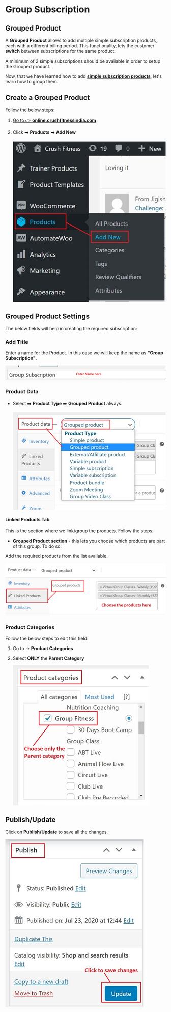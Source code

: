 #   **Group Subscription**

##  **Grouped Product**

A **Grouped Product** allows to add multiple simple subscription products, each with a different billing period. This functionality, lets the customer **switch** between subscriptions for the same product.

A minimum of 2 simple subscriptions should be available in order to setup the Grouped product.

Now, that we have learned how to add [**simple subscription products**](Single-Subscription.md), let's learn how to group them. 

##  **Create a Grouped Product**

Follow the below steps:

1.  <a href="https://online.crushfitnessindia.com/wp-admin" target="_blank">Go to :point_right: **online.crushfitnessindia.com**</a> 
2.  Click :arrow_right: **Products** :arrow_right: **Add New**

     ![add new](images\Subscriptions\addnew.jpg)

##  **Grouped Product Settings**

The below fields will help in creating the required subscription:

### **Add Title**

Enter a name for the Product. In this case we will keep the name as **"Group Subscription"**.

![group title](images\Subscriptions\grouptitle.jpg)

###    **Product Data**

-   Select :arrow_right: **Product Type** :arrow_right: **Grouped Product** always.

    ![prod data group](images\Subscriptions\proddatagroup.jpg)

####   **Linked Products Tab**

This is the section where we link/group the products. Follow the steps:

-   **Grouped Product section** - this lets you choose which products are part of this group. To do so:

Add the required products from the list available.

![linked prod](images\Subscriptions\linkedprod.jpg)

###    **Product Categories**

Follow the below steps to edit this field:

1.  Go to -> **Product Categories**
2.  Select **ONLY** the **Parent Category**

    ![prod cat group](images\Subscriptions\prodcatgroup.jpg)
    
## **Publish/Update**

Click on **Publish/Update** to save all the changes.

![publish](images\Subscriptions\publish.jpg)
